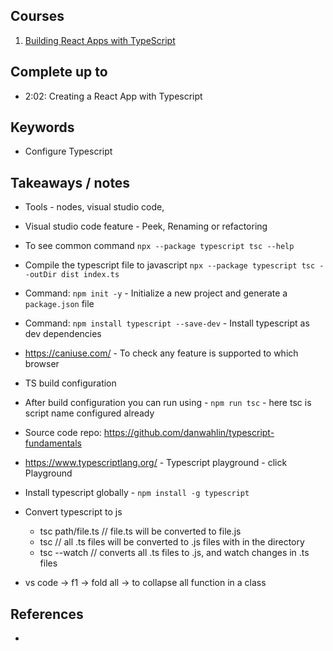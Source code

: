 ## Courses

1. [Building React Apps with TypeScript](https://app.pluralsight.com/library/courses/react-apps-typescript-building/table-of-contents)

## Complete up to
- 2:02: Creating a React App with Typescript

## Keywords
- Configure Typescript

## Takeaways / notes
- Tools - nodes, visual studio code, 
- Visual studio code feature - Peek, Renaming or refactoring
- To see common command ```npx --package typescript tsc --help```
- Compile the typescript file to javascript ```npx --package typescript tsc --outDir dist index.ts```
- Command: ```npm init -y``` - Initialize a new project and generate a ```package.json``` file 
- Command: ```npm install typescript --save-dev``` - Install typescript as dev dependencies
- https://caniuse.com/ - To check any feature is supported to which browser
- TS build configuration
- After build configuration you can run using - ```npm run tsc``` - here tsc is script name configured already
- Source code repo: https://github.com/danwahlin/typescript-fundamentals
- https://www.typescriptlang.org/ - Typescript playground - click Playground
- Install typescript globally - ```npm install -g typescript```
- Convert typescript to js
    - tsc path/file.ts // file.ts will be converted to file.js
    - tsc              // all .ts files will be converted to .js files with in the directory
    - tsc --watch      // converts all .ts files to .js, and watch changes in .ts files

- vs code -> f1 -> fold all -> to collapse all function in a class



## References
* 


